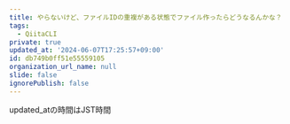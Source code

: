 ```yaml
---
title: やらないけど、ファイルIDの重複がある状態でファイル作ったらどうなるんかな？
tags:
  - QiitaCLI
private: true
updated_at: '2024-06-07T17:25:57+09:00'
id: db749b0ff51e55559105
organization_url_name: null
slide: false
ignorePublish: false
---
```


updated_atの時間はJST時間
